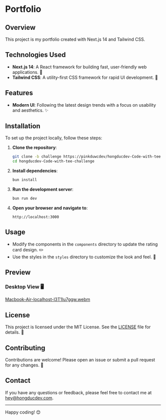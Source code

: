 # Portfolio

## Overview

This project is my portfolio created with Next.js 14 and Tailwind CSS.

## Technologies Used

- **Next.js 14**: A React framework for building fast, user-friendly web applications. 🚀
- **Tailwind CSS**: A utility-first CSS framework for rapid UI development. 💨

## Features

- **Modern UI**: Following the latest design trends with a focus on usability and aesthetics. ✨

## Installation

To set up the project locally, follow these steps:

1. **Clone the repository**:

   ```bash
   git clone -b challenge https://pinkduwcdev/hongducdev-Code-with-tee-challenge.git
   cd hongducdev-Code-with-tee-challenge
   ```

2. **Install dependencies**:

   ```bash
   bun install
   ```

3. **Run the development server**:

   ```bash
   bun run dev
   ```

4. **Open your browser and navigate to**:

   ```
   http://localhost:3000
   ```

## Usage

- Modify the components in the `components` directory to update the rating card design. ✏️
- Use the styles in the `styles` directory to customize the look and feel. 🎨

## Preview

### Desktop View 🖥️
[Macbook-Air-localhost-l3T1Iu7ggw.webm](https://github.com/pinkduwcdev/hongducdev-Code-with-tee-challenge/assets/167205501/d44f4658-cbca-44d7-ae2a-1bdd92fb8edb)

## License

This project is licensed under the MIT License. See the [LICENSE](LICENSE) file for details. 📜

## Contributing

Contributions are welcome! Please open an issue or submit a pull request for any changes. 🤝

## Contact

If you have any questions or feedback, please feel free to contact me at [hey@hongducdev.com](mailto:hey@hongducdev.com). 

---

Happy coding! 😊
